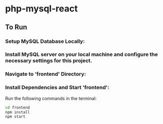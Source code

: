 # php-mysql-react

## To Run

### Setup MySQL Database Locally:

### Install MySQL server on your local machine and configure the necessary settings for this project.

### Navigate to 'frontend' Directory:

### Install Dependencies and Start 'frontend':

Run the following commands in the terminal:

```bash
cd frontend
npm install
npm start
